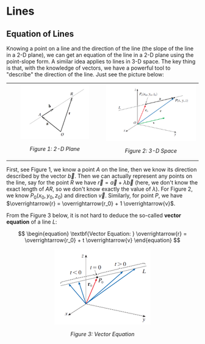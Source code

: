 # Lines

## Equation of Lines

Knowing a point on a line and the direction of the line (the slope of the line in a 2-D plane), we can get an equation of the line in a 2-D plane using the point-slope form. A similar idea applies to lines in 3-D space. The key thing is that, with the knowledge of vectors, we have a powerful tool to "describe" the direction of the line. Just see the picture below:

<table style="border: none; width: 100%;">
  <tr style="border: none;">
    <td align="center" style="border: none;">
      <img src="1.png" alt="2-D Plane" style="width: 75%;">
      <p><em>Figure 1: 2-D Plane</em></p>
    </td>
    <td align="center" style="border: none;">
      <img src="2.png" alt="3-D Space" style="width: 100%;">
      <p><em>Figure 2: 3-D Space</em></p>
    </td>
  </tr>
</table>

First, see Figure 1, we know a point $A$ on the line, then we know its direction described by the vector $\overrightarrow{b}$. Then we can actually represent any points on the line, say for the point $R$ we have $\overrightarrow{r} = \overrightarrow{a} + \lambda \overrightarrow{b}$ (here, we don't know the exact length of $AR$, so we don't know exactly the value of $\lambda$). For Figure 2, we know $P_0(x_0, y_0, z_0)$ and direction $\overrightarrow{v}$. Similarly, for point $P$, we have $\overrightarrow{r} = \overrightarrow{r_0} + 1 \overrightarrow{v}$.

From the Figure 3 below, it is not hard to deduce the so-called **vector equation** of a line $L$:

$$
\begin{equation}
\textbf{Vector Equation: }
\overrightarrow{r} = \overrightarrow{r_0} + t \overrightarrow{v}
\end{equation}
$$


<div align="center">
    <img src="3.png" alt="Vector Equation" style="width: 50%;">
    <p><em>Figure 3: Vector Equation</em></p>
</div>
